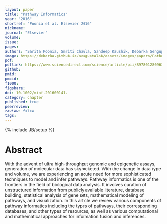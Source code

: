 ```yaml
---
layout: paper
title: "Pathway Informatics"
year: "2016"
shortref: "Poonia et al. Elsevier 2016"
nickname:
journal: "Elsevier"
volume:
issue:
pages:
authors: "Sarita Poonia, Smriti Chawla, Sandeep Kaushik, Debarka Sengupta 2016"
image: https://debarka.github.io/senguptalab/assets/images/papers/PathwayInformatics.png
pdf:
pdflink: https://www.sciencedirect.com/science/article/pii/B9780128096338202884
github:
pmid:
pmcid:
f1000:
figshare:
doi: 10.1002/minf.201600141.
category: chapter
published: true
peerreview:
review: false
tags:
---
```

{% include JB/setup %}


# Abstract

With the advent of ultra high-throughput genomic and epigenetic assays, generation of molecular data has skyrocketed. With the change in data type and volume, we are experiencing an acute need for more sophisticated techniques to model and infer pathways. Pathway informatics is one of the frontiers in the field of biological data analysis. It involves curation of unstructured information from publicly available literature, database building, statistical analysis of gene sets, mathematical modeling of pathways, and visualization. In this article we review various components of pathway informatics including the types of pathways, their corresponding databases, and other types of resources, as well as various computational and mathematical approaches for information fusion and inferences.
